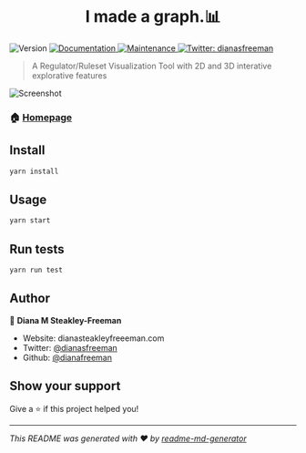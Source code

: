 <h1 align="center">I made a graph.📊</h1>
<p>
  <img alt="Version" src="https://img.shields.io/badge/version-0.3.0-blue.svg?cacheSeconds=2592000" />
  <a href="https://github.com/dianafreeman/hack-2021-ruleset-viz#readme" target="_blank">
    <img alt="Documentation" src="https://img.shields.io/badge/documentation-yes-brightgreen.svg" />
  </a>
  <a href="https://github.com/kefranabg/readme-md-generator/graphs/commit-activity" target="_blank">
    <img alt="Maintenance" src="https://img.shields.io/badge/Maintained%3F-yes-green.svg" />
  </a>
  <a href="https://twitter.com/dianasfreeman" target="_blank">
    <img alt="Twitter: dianasfreeman" src="https://img.shields.io/twitter/follow/dianasfreeman.svg?style=social" />
  </a>
</p>

> A Regulator/Ruleset Visualization Tool with 2D and 3D interative explorative features

![Screenshot](https://github.com/dianafreeman/hack-2021-ruleset-viz/public/screenshot.png)
### 🏠 [Homepage](http://witty-memory.surge.sh)

## Install

```sh
yarn install
```

## Usage

```sh
yarn start
```

## Run tests

```sh
yarn run test
```

## Author

👤 **Diana M Steakley-Freeman**

* Website: dianasteakleyfreeeman.com
* Twitter: [@dianasfreeman](https://twitter.com/dianasfreeman)
* Github: [@dianafreeman](https://github.com/dianafreeman)

## Show your support

Give a ⭐️ if this project helped you!

***
_This README was generated with ❤️ by [readme-md-generator](https://github.com/kefranabg/readme-md-generator)_
